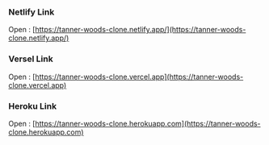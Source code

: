 ### Netlify Link
Open : [https://tanner-woods-clone.netlify.app/](https://tanner-woods-clone.netlify.app/)
### Versel Link 
Open : [https://tanner-woods-clone.vercel.app](https://tanner-woods-clone.vercel.app)
### Heroku Link
Open : [https://tanner-woods-clone.herokuapp.com](https://tanner-woods-clone.herokuapp.com)